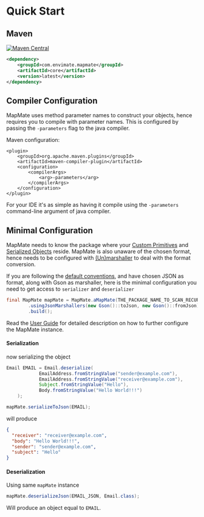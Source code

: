 # Quick Start

## Maven 

[![Maven Central](https://maven-badges.herokuapp.com/maven-central/com.envimate.mapmate/core/badge.svg)](https://maven-badges.herokuapp.com/maven-central/com.envimate.mapmate/core)
```xml
<dependency>
    <groupId>com.envimate.mapmate</groupId>
    <artifactId>core</artifactId>
    <version>latest</version>
</dependency>
```

## Compiler Configuration

MapMate uses method parameter names to construct your objects, hence requires you to compile with parameter names.
This is configured by passing the `-parameters` flag to the java compiler.

Maven configuration:
```
<plugin>
    <groupId>org.apache.maven.plugins</groupId>
    <artifactId>maven-compiler-plugin</artifactId>
    <configuration>
        <compilerArgs>
            <arg>-parameters</arg>
        </compilerArgs>
    </configuration>
</plugin>
```

For your IDE it's as simple as having it compile using the `-parameters` command-line argument of java compiler.

## Minimal Configuration

MapMate needs to know the package where your [Custom Primitives](Concepts.md#custom-primitives) and [Serialized Objects](Concepts.md#serialized-objects) reside. MapMate is also unaware 
of the chosen format, hence needs to be configured with [(Un)marshaller](Concepts.md#unmarshalling) to deal with the format conversion. 

If you are following the [default conventions](UserGuide.md#default-conventions-explained), and have chosen JSON as format, along with Gson as marshaller, here is the minimal configuration you need to get access to `serializer` and `deserializer` 

```java
final MapMate mapMate = MapMate.aMapMate(THE_PACKAGE_NAME_TO_SCAN_RECURSIVELY)
        .usingJsonMarshallers(new Gson()::toJson, new Gson()::fromJson)
        .build();
```  

Read the [User Guide](UserGuide.md#configuring-mapmate-instance) for detailed description on how to further configure the MapMate instance.

#### Serialization

now serializing the object

```java
Email EMAIL = Email.deserialize(
            EmailAddress.fromStringValue("sender@example.com"),
            EmailAddress.fromStringValue("receiver@example.com"),
            Subject.fromStringValue("Hello"),
            Body.fromStringValue("Hello World!!!")
    );

mapMate.serializeToJson(EMAIL);
```

will produce

```json
{
  "receiver": "receiver@example.com",
  "body": "Hello World!!!",
  "sender": "sender@example.com",
  "subject": "Hello"
}
```

#### Deserialization

Using same `mapMate` instance

```java
mapMate.deserializeJson(EMAIL_JSON, Email.class);
```

Will produce an object equal to `EMAIL`.
